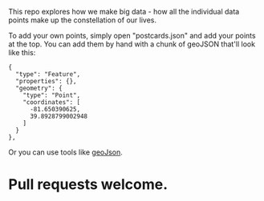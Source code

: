 
This repo explores how we make big data - how all the individual data points make up the constellation of our lives.


To add your own points, simply open "postcards.json" and add your points at the top.  You can add them by hand with a chunk of geoJSON that'll look like this:

    {
      "type": "Feature",
      "properties": {},
      "geometry": {
        "type": "Point",
        "coordinates": [
          -81.650390625,
          39.8928799002948
        ]
      }
    },

Or you can use tools like [geoJson](http://geojson.io/).



# Pull requests welcome.
